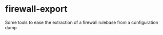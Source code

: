 # firewall-export
Some tools to ease the extraction of a firewall rulebase from a configuration dump
